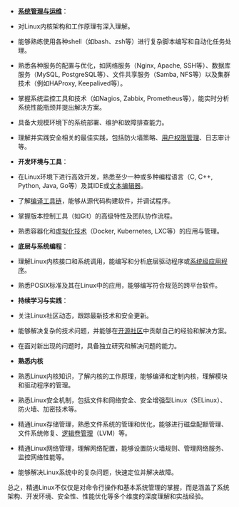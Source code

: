 - **[系统管理与运维](https://www.zhihu.com/search?q=%E7%B3%BB%E7%BB%9F%E7%AE%A1%E7%90%86%E4%B8%8E%E8%BF%90%E7%BB%B4&search_source=Entity&hybrid_search_source=Entity&hybrid_search_extra=%7B%22sourceType%22%3A%22answer%22%2C%22sourceId%22%3A%223379196548%22%7D)**：  
    

- 对Linux内核架构和工作原理有深入理解。
- 能够熟练使用各种shell（如bash、zsh等）进行复杂脚本编写和自动化任务处理。
- 熟悉各种服务的配置与优化，如网络服务（Nginx, Apache, SSH等）、数据库服务（MySQL, PostgreSQL等）、文件共享服务（Samba, NFS等）以及集群技术（例如HAProxy, Keepalived等）。
- 掌握系统监控工具和技术（如Nagios, Zabbix, Prometheus等），能实时分析系统性能瓶颈并提出解决方案。
- 具备大规模环境下的系统部署、维护和故障排查能力。
- 理解并实践安全相关的最佳实践，包括防火墙策略、[用户权限管理](https://www.zhihu.com/search?q=%E7%94%A8%E6%88%B7%E6%9D%83%E9%99%90%E7%AE%A1%E7%90%86&search_source=Entity&hybrid_search_source=Entity&hybrid_search_extra=%7B%22sourceType%22%3A%22answer%22%2C%22sourceId%22%3A%223379196548%22%7D)、日志审计等。

  

- **开发环境与工具**：  
    

- 在Linux环境下进行高效开发，熟悉至少一种或多种编程语言（C, C++, Python, Java, Go等）及其IDE或[文本编辑器](https://www.zhihu.com/search?q=%E6%96%87%E6%9C%AC%E7%BC%96%E8%BE%91%E5%99%A8&search_source=Entity&hybrid_search_source=Entity&hybrid_search_extra=%7B%22sourceType%22%3A%22answer%22%2C%22sourceId%22%3A%223379196548%22%7D)。
- 了解[编译工具链](https://www.zhihu.com/search?q=%E7%BC%96%E8%AF%91%E5%B7%A5%E5%85%B7%E9%93%BE&search_source=Entity&hybrid_search_source=Entity&hybrid_search_extra=%7B%22sourceType%22%3A%22answer%22%2C%22sourceId%22%3A%223379196548%22%7D)，能够从源代码构建软件，并调试程序。
- 掌握版本控制工具（如Git）的高级特性及团队协作流程。
- 熟悉容器化和[虚拟化技术](https://www.zhihu.com/search?q=%E8%99%9A%E6%8B%9F%E5%8C%96%E6%8A%80%E6%9C%AF&search_source=Entity&hybrid_search_source=Entity&hybrid_search_extra=%7B%22sourceType%22%3A%22answer%22%2C%22sourceId%22%3A%223379196548%22%7D)（Docker, Kubernetes, LXC等）的应用与管理。

  

- **底层与系统编程**：  
    

- 理解Linux内核接口和系统调用，能编写和分析底层驱动程序或[系统级应用程序](https://www.zhihu.com/search?q=%E7%B3%BB%E7%BB%9F%E7%BA%A7%E5%BA%94%E7%94%A8%E7%A8%8B%E5%BA%8F&search_source=Entity&hybrid_search_source=Entity&hybrid_search_extra=%7B%22sourceType%22%3A%22answer%22%2C%22sourceId%22%3A%223379196548%22%7D)。
- 熟悉POSIX标准及其在Linux中的应用，能够编写符合规范的跨平台软件。

  

- **持续学习与实践**：  
    

- 关注Linux社区动态，跟踪最新技术和安全更新。
- 能够解决复杂的技术问题，并能够在[开源社区](https://www.zhihu.com/search?q=%E5%BC%80%E6%BA%90%E7%A4%BE%E5%8C%BA&search_source=Entity&hybrid_search_source=Entity&hybrid_search_extra=%7B%22sourceType%22%3A%22answer%22%2C%22sourceId%22%3A%223379196548%22%7D)中贡献自己的经验和解决方案。
- 在面对新出现的问题时，具备独立研究和解决问题的能力。

  

- **熟悉内核**

- 熟悉Linux内核知识，了解内核的工作原理，能够编译和定制内核，理解模块和驱动程序的管理。
- 熟悉Linux安全机制，包括文件和网络安全、安全增强型Linux（SELinux）、防火墙、加密技术等。
- 精通Linux存储管理，熟悉文件系统的管理和优化，能够进行磁盘配额管理、文件系统修复、[逻辑卷管理](https://www.zhihu.com/search?q=%E9%80%BB%E8%BE%91%E5%8D%B7%E7%AE%A1%E7%90%86&search_source=Entity&hybrid_search_source=Entity&hybrid_search_extra=%7B%22sourceType%22%3A%22answer%22%2C%22sourceId%22%3A%223379196548%22%7D)（LVM）等。
- 精通Linux网络管理，理解网络配置，能够设置防火墙规则、管理网络服务、监控网络性能等。
- 能够解决Linux系统中的复杂问题，快速定位并解决故障。

总之，精通Linux不仅仅是对命令行操作和基本系统管理的掌握，而是涵盖了系统架构、开发环境、安全性、性能优化等多个维度的深度理解和实战经验。